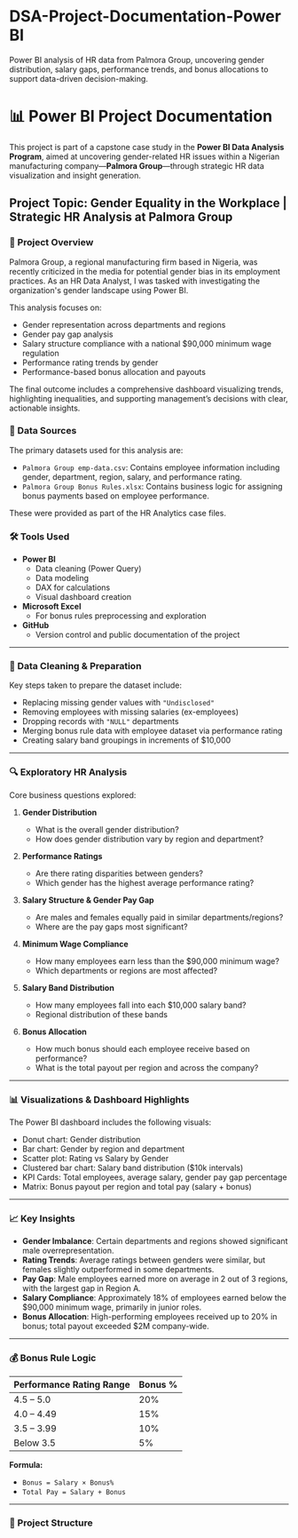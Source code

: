 # DSA-Project-Documentation-Power BI

Power BI analysis of HR data from Palmora Group, uncovering gender distribution, salary gaps, performance trends, and bonus allocations to support data-driven decision-making.

# 📊 Power BI Project Documentation

This project is part of a capstone case study in the **Power BI Data Analysis Program**, aimed at uncovering gender-related HR issues within a Nigerian manufacturing company—**Palmora Group**—through strategic HR data visualization and insight generation.

## Project Topic: Gender Equality in the Workplace | Strategic HR Analysis at Palmora Group

### 🧭 Project Overview

Palmora Group, a regional manufacturing firm based in Nigeria, was recently criticized in the media for potential gender bias in its employment practices. As an HR Data Analyst, I was tasked with investigating the organization's gender landscape using Power BI.

This analysis focuses on:
- Gender representation across departments and regions
- Gender pay gap analysis
- Salary structure compliance with a national $90,000 minimum wage regulation
- Performance rating trends by gender
- Performance-based bonus allocation and payouts

The final outcome includes a comprehensive dashboard visualizing trends, highlighting inequalities, and supporting management’s decisions with clear, actionable insights.

### 📁 Data Sources

The primary datasets used for this analysis are:

- `Palmora Group emp-data.csv`: Contains employee information including gender, department, region, salary, and performance rating.
- `Palmora Group Bonus Rules.xlsx`: Contains business logic for assigning bonus payments based on employee performance.

These were provided as part of the HR Analytics case files.

### 🛠️ Tools Used

- **Power BI**
  - Data cleaning (Power Query)
  - Data modeling
  - DAX for calculations
  - Visual dashboard creation
- **Microsoft Excel**
  - For bonus rules preprocessing and exploration
- **GitHub**
  - Version control and public documentation of the project

---

### 🧼 Data Cleaning & Preparation

Key steps taken to prepare the dataset include:

- Replacing missing gender values with `"Undisclosed"`
- Removing employees with missing salaries (ex-employees)
- Dropping records with `"NULL"` departments
- Merging bonus rule data with employee dataset via performance rating
- Creating salary band groupings in increments of $10,000

---

### 🔍 Exploratory HR Analysis

Core business questions explored:

1. **Gender Distribution**
   - What is the overall gender distribution?
   - How does gender distribution vary by region and department?

2. **Performance Ratings**
   - Are there rating disparities between genders?
   - Which gender has the highest average performance rating?

3. **Salary Structure & Gender Pay Gap**
   - Are males and females equally paid in similar departments/regions?
   - Where are the pay gaps most significant?

4. **Minimum Wage Compliance**
   - How many employees earn less than the $90,000 minimum wage?
   - Which departments or regions are most affected?

5. **Salary Band Distribution**
   - How many employees fall into each $10,000 salary band?
   - Regional distribution of these bands

6. **Bonus Allocation**
   - How much bonus should each employee receive based on performance?
   - What is the total payout per region and across the company?

---

### 📊 Visualizations & Dashboard Highlights

The Power BI dashboard includes the following visuals:

- Donut chart: Gender distribution
- Bar chart: Gender by region and department
- Scatter plot: Rating vs Salary by Gender
- Clustered bar chart: Salary band distribution ($10k intervals)
- KPI Cards: Total employees, average salary, gender pay gap percentage
- Matrix: Bonus payout per region and total pay (salary + bonus)

---

### 📈 Key Insights

- **Gender Imbalance**: Certain departments and regions showed significant male overrepresentation.
- **Rating Trends**: Average ratings between genders were similar, but females slightly outperformed in some departments.
- **Pay Gap**: Male employees earned more on average in 2 out of 3 regions, with the largest gap in Region A.
- **Salary Compliance**: Approximately 18% of employees earned below the $90,000 minimum wage, primarily in junior roles.
- **Bonus Allocation**: High-performing employees received up to 20% in bonus; total payout exceeded $2M company-wide.

---

### 💰 Bonus Rule Logic

| Performance Rating Range | Bonus % |
|--------------------------|---------|
| 4.5 – 5.0                | 20%     |
| 4.0 – 4.49               | 15%     |
| 3.5 – 3.99               | 10%     |
| Below 3.5                | 5%      |

**Formula:**
- `Bonus = Salary × Bonus%`
- `Total Pay = Salary + Bonus`

---

### 📁 Project Structure
